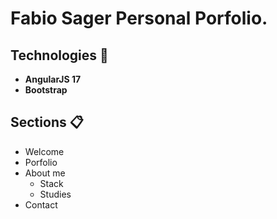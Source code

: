 # Fabio Sager Personal Porfolio.

## Technologies 🔨
- **AngularJS 17**
- **Bootstrap**
## Sections 📋
- Welcome
- Porfolio
- About me
  - Stack
  - Studies
- Contact
